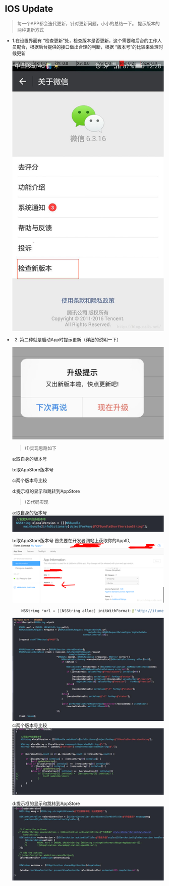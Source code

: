 # IOS Update

> 每一个APP都会迭代更新，针对更新问题，小小的总结一下。
> 提示版本的两种更新方式

* 1.在设置界面有 “检查更新”处，检查版本是否更新，这个需要和后台的工作人员配合，根据后台提供的接口做出合理的判断，根据 “版本号”的比较来处理时候更新

    ![](../images/ios_code/ios_update.jpg)

* 2. 第二种就是启动App时提示更新（详细的说明一下）

    ![](../images/ios_code/ios_update2.jpeg)
    > (1)实现思路如下

    a:取自身的版本号

    b:取AppStore版本号

    c:两个版本号比较

    d:提示框的显示和跳转到AppStore

    > (2)代码实现

    a:取自身的版本号
    ![](../images/ios_code/ios_update3.jpeg)
    
    b:取AppStore版本号
    首先要在开发者网站上获取你的AppID,
    ![](../images/ios_code/ios_update4.png)
    ```swift
        NSString *url = [[NSString alloc] initWithFormat:@"http://itunes.apple.com/lookup?id=%@",@"你的AppID"];
    ```
    ![](../images/ios_code/ios_update5.jpeg)
    c:两个版本号比较
    ![](../images/ios_code/ios_update6.jpeg)

    d:提示框的显示和跳转到AppStore
    ![](../images/ios_code/ios_update7.jpg)
